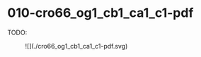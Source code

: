 # 010-cro66_og1_cb1_ca1_c1-pdf

TODO:

<div id="rogfp-view" class="mol-container"></div>
<script>
var uri = 'https://files.rcsb.org/view/1jc0.pdb';
jQuery.ajax( uri, {
    success: function(data) {
        // https://3dmol.org/doc/GLViewer.html
        let viewer = $3Dmol.createViewer(
            document.querySelector('#rogfp-view'),
            { backgroundAlpha: '0.0' }
        );
        let resi1 = 66;
        viewer.addModel( data, 'pdb' );
        viewer.setStyle({chain: 'A'}, {cartoon: {color: 'spectrum', opacity: 0.65}});
        viewer.setStyle({chain: 'A', resi: 66}, {stick: {}, cartoon: {color: "spectrum", opacity: 0.65}});
        viewer.setStyle({chain: 'A', resi: 145}, {stick: {}, cartoon: {color: "spectrum", opacity: 0.65}});
        viewer.setStyle({chain: 'A', resi: 147}, {stick: {}, cartoon: {color: "spectrum", opacity: 0.65}});
        viewer.setStyle({chain: 'A', resi: 148}, {stick: {}, cartoon: {color: "spectrum", opacity: 0.65}});
        viewer.setStyle({chain: 'A', resi: 203}, {stick: {}, cartoon: {color: "spectrum", opacity: 0.65}});
        viewer.setStyle({chain: 'A', resi: 204}, {stick: {}, cartoon: {color: "spectrum", opacity: 0.65}});
        viewer.setStyle({chain: 'A', resi: 205}, {stick: {}, cartoon: {color: "spectrum", opacity: 0.65}});
        viewer.setStyle({chain: 'A', resi: 222}, {stick: {}, cartoon: {color: "spectrum", opacity: 0.65}});
        viewer.addLabel("OG1", {}, {chain: "A", resi: resi1, atom: "OG1"})
        viewer.addLabel("CB1", {}, {chain: "A", resi: resi1, atom: "CB1"})
        viewer.addLabel("CA1", {}, {chain: "A", resi: resi1, atom: "CA1"})
        viewer.addLabel("C1", {}, {chain: "A", resi: resi1, atom: "C1"})
        viewer.setStyle({chain: 'B'}, {});
        viewer.setStyle({chain: 'C'}, {});
        viewer.setView([ -177.60999010701107, -7.076870579532307, -41.60640597287334, 113.95634728539571, -0.20818863454283987, 0.9500304295785287, 0.0064224141737788815, -0.2325046836478871 ]);
        //viewer.zoomTo({chain: "A"})
        viewer.setClickable({}, true, function(atom,viewer,event,container) {
            console.log(viewer.getView());
        });
        viewer.render();
    },
    error: function(hdr, status, err) {
        console.error( "Failed to load " + uri + ": " + err );
    },
});
</script>

<figure markdown>
![](./cro66_og1_cb1_ca1_c1-pdf.svg)
</figure>
